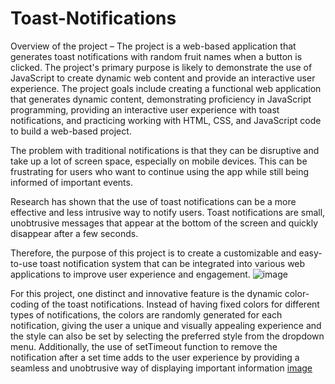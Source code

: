 # Toast-Notifications

Overview of the project –
The project is a web-based application that generates toast notifications with random fruit names when a button is clicked. The project's primary purpose is likely to demonstrate the use of JavaScript to create dynamic web content and provide an interactive user experience. The project goals include creating a functional web application that generates dynamic content, demonstrating proficiency in JavaScript programming, providing an interactive user experience with toast notifications, and practicing working with HTML, CSS, and JavaScript code to build a web-based project.


The problem with traditional notifications is that they can be disruptive and take up a lot of screen space, especially on mobile devices. This can be frustrating for users who want to continue using the app while still being informed of important events.

Research has shown that the use of toast notifications can be a more effective and less intrusive way to notify users. Toast notifications are small, unobtrusive messages that appear at the bottom of the screen and quickly disappear after a few seconds.

Therefore, the purpose of this project is to create a customizable and easy-to-use toast notification system that can be integrated into various web applications to improve user experience and engagement.
![image](https://github.com/ArnavGupta25/Toast-Notifications/assets/123056553/69e66f57-1d6e-48f1-89f7-e21ffd222724)

For this project, one distinct and innovative feature is the dynamic color-coding of the toast notifications. Instead of having fixed colors for different types of notifications, the colors are randomly generated for each notification, giving the user a unique and visually appealing experience and the style can also be set by selecting the preferred style from the dropdown menu. Additionally, the use of setTimeout function to remove the notification after a set time adds to the user experience by providing a seamless and unobtrusive way of displaying important information
[image](https://github.com/ArnavGupta25/Toast-Notifications/assets/123056553/3d0988f4-54d7-46fc-902b-93c8d86a6158)
